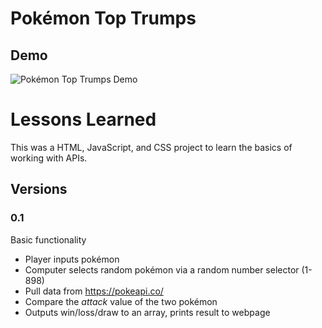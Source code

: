# Pokémon Top Trumps

## Demo
![Pokémon Top Trumps Demo](img/PTT_demo.gif)


# Lessons Learned
This was a HTML, JavaScript, and CSS project to learn the basics of working with APIs.

## Versions
### 0.1
Basic functionality
- Player inputs pokémon
- Computer selects random pokémon via a random number selector (1-898)
- Pull data from https://pokeapi.co/
- Compare the *attack* value of the two pokémon
- Outputs win/loss/draw to an array, prints result to webpage
